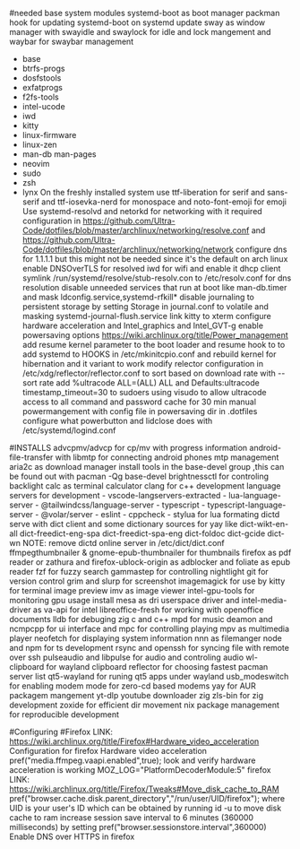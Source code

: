 #needed base system modules
systemd-boot as boot manager
packman hook for updating systemd-boot on systemd update
sway as window manager with swayidle and swaylock for idle and lock mangement and waybar for swaybar management
- base
- btrfs-progs
- dosfstools
- exfatprogs
- f2fs-tools
- intel-ucode
- iwd
- kitty
- linux-firmware
- linux-zen
- man-db man-pages
- neovim
- sudo
- zsh
- lynx
On the freshly installed system use ttf-liberation for serif and sans-serif and ttf-iosevka-nerd for monospace and noto-font-emoji for emoji
Use systemd-resolvd and netorkd for networking with it required configuration in https://github.com/Ultra-Code/dotfiles/blob/master/archlinux/networking/resolve.conf and https://github.com/Ultra-Code/dotfiles/blob/master/archlinux/networking/network
configure dns for 1.1.1.1 but this might not be needed since it's the default on arch linux
enable DNSOverTLS for resolved
iwd for wifi and enable it dhcp client
symlink /run/systemd/resolve/stub-resolv.con to /etc/resolv.conf for dns resolution
disable unneeded services that run at boot like man-db.timer and mask ldconfig.service,systemd-rfkill*
disable journaling to persistent storage by setting Storage in journal.conf to volatile and masking systemd-journal-flush.service
link kitty to xterm
configure hardware acceleration and Intel_graphics and Intel_GVT-g
enable powersaving options https://wiki.archlinux.org/title/Power_management
add resume kernel parameter to the boot loader and resume hook to to
add systemd to HOOKS in /etc/mkinitcpio.conf and rebuild kernel for hibernation and it variant to work
modify relector configuration in /etc/xdg/reflector/reflector.conf to sort based on download rate with --sort rate
add %ultracode ALL=(ALL) ALL and Defaults:ultracode timestamp_timeout=30 to sudoers using visudo to allow ultracode access to all command and password cache for 30 min
manual powermangement with config file in powersaving dir in .dotfiles
configure what powerbutton and lidclose does with /etc/systemd/logind.conf

#INSTALLS
advcpmv/advcp for cp/mv with progress information
android-file-transfer with libmtp for connecting android phones mtp management
aria2c as download manager
install tools in the base-devel group ,this can be found out with pacman -Qg base-devel
brightnessctl for controling backlight
calc as terminal calculator
clang for c++ development
language servers for development
    - vscode-langservers-extracted
    - lua-language-server
    - @tailwindcss/language-server
    - typescript
    - typescript-language-server
    - @volar/server
    - eslint
    - cppcheck
    - stylua for lua formating
dictd serve with dict client and some dictionary sources for yay like dict-wikt-en-all dict-freedict-eng-spa dict-freedict-spa-eng dict-foldoc dict-gcide dict-wn NOTE: remove dictd online server in /etc/dict/dict.conf
ffmpegthumbnailer & gnome-epub-thumbnailer for thumbnails
firefox as pdf reader or zathura and firefox-ublock-origin as adblocker and foliate as epub reader
fzf for fuzzy search
gammastep for controlling nightlight
git for version control
grim and slurp for screenshot
imagemagick for use by kitty for terminal image preview
imv as image viewer
intel-gpu-tools for monitoring gpu usage
install mesa as dri userspace driver and intel-media-driver as va-api for intel
libreoffice-fresh for working with openoffice documents
lldb for debuging zig c and c++
mpd for music deamon and ncmpcpp for ui interface and mpc for controlling playing
mpv as multimedia player
neofetch for displaying system information
nnn as filemanger
node and npm for ts development
rsync and openssh for syncing file with remote over ssh
pulseaudio and libpulse for audio and controling audio
wl-clipboard for wayland clipboard
reflector for choosing fastest pacman server list
qt5-wayland for runing qt5 apps under wayland
usb_modeswitch for enabling modem mode for zero-cd based modems
yay for AUR packagem mangement
yt-dlp youtube downloader
zig zls-bin for zig development
zoxide for efficient dir movement
nix package management for reproducible development

#Configuring
#Firefox
LINK: https://wiki.archlinux.org/title/Firefox#Hardware_video_acceleration
Configuration for firefox Hardware video acceleration
pref("media.ffmpeg.vaapi.enabled",true);
look and verify hardware acceleration is working MOZ_LOG="PlatformDecoderModule:5" firefox
LINK: https://wiki.archlinux.org/title/Firefox/Tweaks#Move_disk_cache_to_RAM
pref("browser.cache.disk.parent_directory","/run/user/UID/firefox"); where UID is your user's ID which can be obtained by running id -u to move disk cache to ram
increase session save interval to 6 minutes (360000 milliseconds) by setting pref("browser.sessionstore.interval",360000)
Enable DNS over HTTPS in firefox
